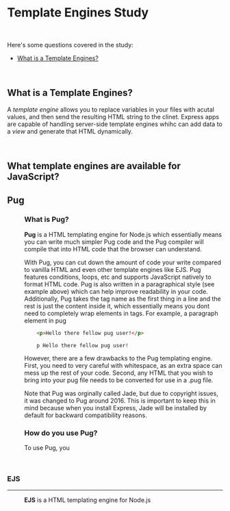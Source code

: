 # Template Engines Study

<br>

Here's some questions covered in the study:

* [What is a Template Engines?](#)

<br>

## What is a Template Engines?
A *template engine* allows you to replace variables in your files with acutal values, and then send the resulting HTML string to the clinet.  Express apps are capable of handling server-side template engines whihc can add data to a *view* and generate that HTML dynamically.

<br>

## What template engines are available for JavaScript?

<dl>

## Pug

<dd>

### What is Pug?

**Pug** is a HTML templating engine for Node.js which essentially means you can write much simpler Pug code and the Pug compiler will compile that into HTML code that the browser can understand.

With Pug, you can cut down the amount of code your write compared to vanilla HTML and even other template engines like EJS.  Pug features conditions, loops, etc and supports JavaScript natively to format HTML code. Pug is also written in a paragraphical style (see example above) which can help improve readability in your code. Additionally, Pug takes the tag name as the first thing in a line and the rest is just the content inside it, which essentially means you dont need to completely wrap elements in tags. For example, a paragraph element in pug 
```html
    <p>Hello there fellow pug user!</p>
```
```pug
    p Hello there fellow pug user!
```
However, there are a few drawbacks to the Pug templating engine.  First, you need to very careful with whitespace, as an extra space can mess up the rest of your code. Second, any HTML that you wish to bring into your pug file needs to be converted for use in a .pug file.  

Note that Pug was orginally called Jade, but due to copyright issues, it was changed to Pug around 2016. This is important to keep this in mind because when you install Express, Jade will be installed by default for backward compatibility reasons.

### How do you use Pug?
To use Pug, you




</dd>



<br>

### EJS
-------
<dd>

**EJS** is a HTML templating engine for Node.js

</dd>





</dl>



<br>

